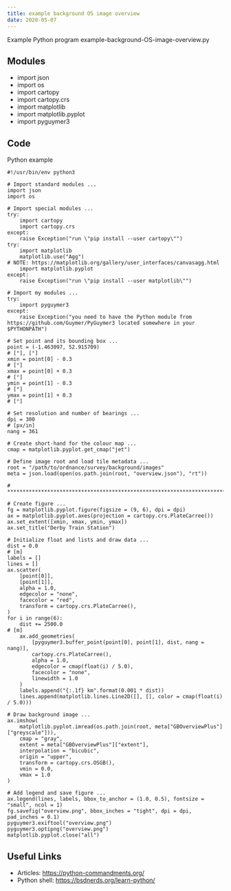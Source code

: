 ```yaml
---
title: example background OS image overview
date: 2020-05-07
---
```

Example Python program example-background-OS-image-overview.py

## Modules

* import json
* import os
* import cartopy
* import cartopy.crs
* import matplotlib
* import matplotlib.pyplot
* import pyguymer3

## Code

Python example

    #!/usr/bin/env python3
    
    # Import standard modules ...
    import json
    import os
    
    # Import special modules ...
    try:
        import cartopy
        import cartopy.crs
    except:
        raise Exception("run \"pip install --user cartopy\"")
    try:
        import matplotlib
        matplotlib.use("Agg")                                                       # NOTE: https://matplotlib.org/gallery/user_interfaces/canvasagg.html
        import matplotlib.pyplot
    except:
        raise Exception("run \"pip install --user matplotlib\"")
    
    # Import my modules ...
    try:
        import pyguymer3
    except:
        raise Exception("you need to have the Python module from https://github.com/Guymer/PyGuymer3 located somewhere in your $PYTHONPATH")
    
    # Set point and its bounding box ...
    point = (-1.463097, 52.915709)                                                  # [°], [°]
    xmin = point[0] - 0.3                                                           # [°]
    xmax = point[0] + 0.3                                                           # [°]
    ymin = point[1] - 0.3                                                           # [°]
    ymax = point[1] + 0.3                                                           # [°]
    
    # Set resolution and number of bearings ...
    dpi = 300                                                                       # [px/in]
    nang = 361
    
    # Create short-hand for the colour map ...
    cmap = matplotlib.pyplot.get_cmap("jet")
    
    # Define image root and load tile metadata ...
    root = "/path/to/ordnance/survey/background/images"
    meta = json.load(open(os.path.join(root, "overview.json"), "rt"))
    
    # ******************************************************************************
    
    # Create figure ...
    fg = matplotlib.pyplot.figure(figsize = (9, 6), dpi = dpi)
    ax = matplotlib.pyplot.axes(projection = cartopy.crs.PlateCarree())
    ax.set_extent([xmin, xmax, ymin, ymax])
    ax.set_title("Derby Train Station")
    
    # Initialize float and lists and draw data ...
    dist = 0.0                                                                      # [m]
    labels = []
    lines = []
    ax.scatter(
        [point[0]],
        [point[1]],
        alpha = 1.0,
        edgecolor = "none",
        facecolor = "red",
        transform = cartopy.crs.PlateCarree(),
    )
    for i in range(6):
        dist += 2500.0                                                              # [m]
        ax.add_geometries(
            [pyguymer3.buffer_point(point[0], point[1], dist, nang = nang)],
            cartopy.crs.PlateCarree(),
            alpha = 1.0,
            edgecolor = cmap(float(i) / 5.0),
            facecolor = "none",
            linewidth = 1.0
        )
        labels.append("{:.1f} km".format(0.001 * dist))
        lines.append(matplotlib.lines.Line2D([], [], color = cmap(float(i) / 5.0)))
    
    # Draw background image ...
    ax.imshow(
        matplotlib.pyplot.imread(os.path.join(root, meta["GBOverviewPlus"]["greyscale"])),
        cmap = "gray",
        extent = meta["GBOverviewPlus"]["extent"],
        interpolation = "bicubic",
        origin = "upper",
        transform = cartopy.crs.OSGB(),
        vmin = 0.0,
        vmax = 1.0
    )
    
    # Add legend and save figure ...
    ax.legend(lines, labels, bbox_to_anchor = (1.0, 0.5), fontsize = "small", ncol = 1)
    fg.savefig("overview.png", bbox_inches = "tight", dpi = dpi, pad_inches = 0.1)
    pyguymer3.exiftool("overview.png")
    pyguymer3.optipng("overview.png")
    matplotlib.pyplot.close("all")
    

## Useful Links

- Articles: https://python-commandments.org/
- Python shell: https://bsdnerds.org/learn-python/
